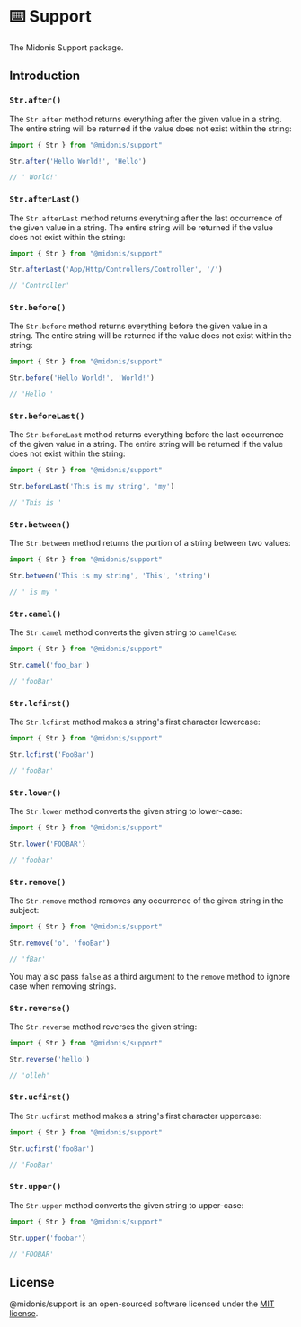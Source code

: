 # ⌨️ Support

The Midonis Support package.

## Introduction

### `Str.after()`

The `Str.after` method returns everything after the given value in a string. The entire string will be returned if the value does not exist within the string:

```ts
import { Str } from "@midonis/support"

Str.after('Hello World!', 'Hello')

// ' World!'
```

### `Str.afterLast()`

The `Str.afterLast` method returns everything after the last occurrence of the given value in a string. The entire string will be returned if the value does not exist within the string:

```ts
import { Str } from "@midonis/support"

Str.afterLast('App/Http/Controllers/Controller', '/')

// 'Controller'
```

### `Str.before()`

The `Str.before` method returns everything before the given value in a string. The entire string will be returned if the value does not exist within the string:

```ts
import { Str } from "@midonis/support"

Str.before('Hello World!', 'World!')

// 'Hello '
```

### `Str.beforeLast()`

The `Str.beforeLast` method returns everything before the last occurrence of the given value in a string. The entire string will be returned if the value does not exist within the string:

```ts
import { Str } from "@midonis/support"

Str.beforeLast('This is my string', 'my')

// 'This is '
```

### `Str.between()`

The `Str.between` method returns the portion of a string between two values:

```ts
import { Str } from "@midonis/support"

Str.between('This is my string', 'This', 'string')

// ' is my '
```

### `Str.camel()`

The `Str.camel` method converts the given string to `camelCase`:

```ts
import { Str } from "@midonis/support"

Str.camel('foo_bar')

// 'fooBar'
```

### `Str.lcfirst()`

The `Str.lcfirst` method makes a string's first character lowercase:

```ts
import { Str } from "@midonis/support"

Str.lcfirst('FooBar')

// 'fooBar'
```

### `Str.lower()`

The `Str.lower` method converts the given string to lower-case:

```ts
import { Str } from "@midonis/support"

Str.lower('FOOBAR')

// 'foobar'
```

### `Str.remove()`

The `Str.remove` method removes any occurrence of the given string in the subject:

```ts
import { Str } from "@midonis/support"

Str.remove('o', 'fooBar')

// 'fBar'
```

You may also pass `false` as a third argument to the `remove` method to ignore case when removing strings.

### `Str.reverse()`

The `Str.reverse` method reverses the given string:

```ts
import { Str } from "@midonis/support"

Str.reverse('hello')

// 'olleh'
```

### `Str.ucfirst()`

The `Str.ucfirst` method makes a string's first character uppercase:

```ts
import { Str } from "@midonis/support"

Str.ucfirst('fooBar')

// 'FooBar'
```

### `Str.upper()`

The `Str.upper` method converts the given string to upper-case:

```ts
import { Str } from "@midonis/support"

Str.upper('foobar')

// 'FOOBAR'
```

## License

@midonis/support is an open-sourced software licensed under the [MIT license](LICENSE.md).
